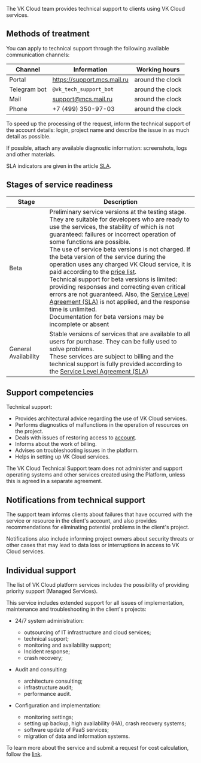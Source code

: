 The VK Cloud team provides technical support to clients using VK Cloud services.

## Methods of treatment

You can apply to technical support through the following available communication channels:

| Channel | Information                 | Working hours    |
|---------|-----------------------------|------------------|
| Portal  | https://support.mcs.mail.ru | around the clock |
| Telegram bot | `@vk_tech_support_bot` | around the clock |
| Mail    | support@mcs.mail.ru         | around the clock |
| Phone   | +7 (499) 350-97-03          | around the clock |

<info>

To speed up the processing of the request, inform the technical support of the account details: login, project name and describe the issue in as much detail as possible.

If possible, attach any available diagnostic information: screenshots, logs and other materials.

</info>

SLA indicators are given in the article [SLA](../sla/).

## Stages of service readiness

| Stage | Description  |
|----------------------|----------------------------------------------------------------------------------------|
| Beta  | Preliminary service versions at the testing stage. They are suitable for developers who are ready to use the services, the stability of which is not guaranteed: failures or incorrect operation of some functions are possible.<br>The use of service beta versions is not charged. If the beta version of the service during the operation uses any charged VK Cloud service, it is paid according to the [price list](https://cloud.vk.com/pricelist).<br>Technical support for beta versions is limited: providing responses and correcting even critical errors are not guaranteed. Also, the [Service Level Agreement (SLA)](../sla/) is not applied, and the response time is unlimited.<br>Documentation for beta versions may be incomplete or absent|
| General Availability | Stable versions of services that are available to all users for purchase. They can be fully used to solve problems.<br>These services are subject to billing and the technical support is fully provided according to the [Service Level Agreement (SLA)](../sla/)|

## Support competencies

Technical support:

- Provides architectural advice regarding the use of VK Cloud services.
- Performs diagnostics of malfunctions in the operation of resources on the project.
- Deals with issues of restoring access to [account](https://cloud.vk.com/docs/base/account/faq).
- Informs about the work of billing.
- Advises on troubleshooting issues in the platform.
- Helps in setting up VK Cloud services.

<warn>

The VK Cloud Technical Support team does not administer and support operating systems and other services created using the Platform, unless this is agreed in a separate agreement.

</warn>

## Notifications from technical support

The support team informs clients about failures that have occurred with the service or resource in the client's account, and also provides recommendations for eliminating potential problems in the client's project.

Notifications also include informing project owners about security threats or other cases that may lead to data loss or interruptions in access to VK Cloud services.

## Individual support

The list of VK Cloud platform services includes the possibility of providing priority support (Managed Services).

This service includes extended support for all issues of implementation, maintenance and troubleshooting in the client's projects:

- 24/7 system administration:

  - outsourcing of IT infrastructure and cloud services;
  - technical support;
  - monitoring and availability support;
  - Incident response;
  - crash recovery;

- Audit and consulting:

  - architecture consulting;
  - infrastructure audit;
  - performance audit.

- Configuration and implementation:

  - monitoring settings;
  - setting up backup, high availability (HA), crash recovery systems;
  - software update of PaaS services;
  - migration of data and information systems.

To learn more about the service and submit a request for cost calculation, follow the [link](https://cloud.vk.com/professional-services/).
